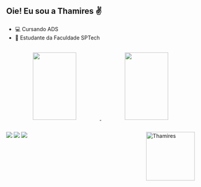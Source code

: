 ## Oie! Eu sou a Thamires ✌


- 💻 Cursando ADS
- 📖 Estudante da Faculdade SPTech

<br>

<div align="center">
  <a href="https://github.com/ThathaCampos">
  <img height="180em"  width="48%" src="https://github-readme-stats.vercel.app/api?username=ThathaCampos&show_icons=true&theme=dracula&include_all_commits=true&count_private=true"/>
  <img height="180em"  width="48%" src="https://github-readme-stats.vercel.app/api/top-langs/?username=ThathaCampos&layout=compact&langs_count=7&theme=dracula"/>
</div>

<div>
<img align="right" alt="Thamires" height="130" style="border-radius:"50px; src="https://media.discordapp.net/attachments/1017845570431352913/1142941219043934309/download20230800185541.png?">
</div>

##

<div> 
  <a href="https://www.linkedin.com/in/thamires-campos-" target="_blank"><img src="https://img.shields.io/badge/-LinkedIn-%230077B5?style=for-the-badge&logo=linkedin&logoColor=white" target="_blank"></a> 
  <a href = "mailto:thamires.campos@sptech.school"><img src="https://img.shields.io/badge/-Outlook-%23333?style=for-the-badge&logo=microsoft&logoColor=white" target="_blank"></a>
  <a href = "mailto:thamires.c.campos29@gmail.com"><img src="https://img.shields.io/badge/Gmail-D14836?style=for-the-badge&logo=gmail&logoColor=white" ></a>
</div>
